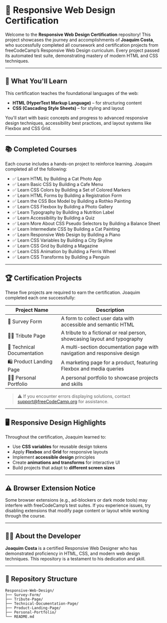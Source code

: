 # 📱 Responsive Web Design Certification

Welcome to the **Responsive Web Design Certification** repository! This project showcases the journey and accomplishments of **Joaquim Costa**, who successfully completed all coursework and certification projects from freeCodeCamp’s Responsive Web Design curriculum. Every project passed its automated test suite, demonstrating mastery of modern HTML and CSS techniques.

---

## 🧠 What You'll Learn

This certification teaches the foundational languages of the web:

- **HTML (HyperText Markup Language)** – for structuring content  
- **CSS (Cascading Style Sheets)** – for styling and layout

You'll start with basic concepts and progress to advanced responsive design techniques, accessibility best practices, and layout systems like Flexbox and CSS Grid.

---

## 📚 Completed Courses

Each course includes a hands-on project to reinforce learning. Joaquim completed all of the following:

- ✅ Learn HTML by Building a Cat Photo App  
- ✅ Learn Basic CSS by Building a Cafe Menu  
- ✅ Learn CSS Colors by Building a Set of Colored Markers  
- ✅ Learn HTML Forms by Building a Registration Form  
- ✅ Learn the CSS Box Model by Building a Rothko Painting  
- ✅ Learn CSS Flexbox by Building a Photo Gallery  
- ✅ Learn Typography by Building a Nutrition Label  
- ✅ Learn Accessibility by Building a Quiz  
- ✅ Learn More About CSS Pseudo Selectors by Building a Balance Sheet  
- ✅ Learn Intermediate CSS by Building a Cat Painting  
- ✅ Learn Responsive Web Design by Building a Piano  
- ✅ Learn CSS Variables by Building a City Skyline  
- ✅ Learn CSS Grid by Building a Magazine  
- ✅ Learn CSS Animation by Building a Ferris Wheel  
- ✅ Learn CSS Transforms by Building a Penguin  

---

## 🏆 Certification Projects

These five projects are required to earn the certification. Joaquim completed each one successfully:

| Project Name                  | Description                                                                 |
|------------------------------|-----------------------------------------------------------------------------|
| 📝 Survey Form               | A form to collect user data with accessible and semantic HTML               |
| 🧑‍🎤 Tribute Page            | A tribute to a fictional or real person, showcasing layout and typography   |
| 📘 Technical Documentation   | A multi-section documentation page with navigation and responsive design    |
| 🛍️ Product Landing Page     | A marketing page for a product, featuring Flexbox and media queries         |
| 🧑‍💻 Personal Portfolio      | A personal portfolio to showcase projects and skills                        |

> ⚠️ If you encounter errors displaying solutions, contact support@freeCodeCamp.org for assistance.

---

## 🖥️ Responsive Design Highlights

Throughout the certification, Joaquim learned to:

- Use **CSS variables** for reusable design tokens  
- Apply **Flexbox** and **Grid** for responsive layouts  
- Implement **accessible design** principles  
- Create **animations and transforms** for interactive UI  
- Build projects that adapt to **different screen sizes**

---

## ⚠️ Browser Extension Notice

Some browser extensions (e.g., ad-blockers or dark mode tools) may interfere with freeCodeCamp’s test suites. If you experience issues, try disabling extensions that modify page content or layout while working through the course.

---

## 👨‍💻 About the Developer

**Joaquim Costa** is a certified Responsive Web Designer who has demonstrated proficiency in HTML, CSS, and modern web design techniques. This repository is a testament to his dedication and skill.

---

## 📂 Repository Structure

```plaintext
Responsive-Web-Design/
├── Survey-Form/
├── Tribute-Page/
├── Technical-Documentation-Page/
├── Product-Landing-Page/
├── Personal-Portfolio/
└── README.md
